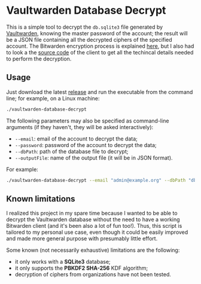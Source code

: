 # Vaultwarden Database Decrypt

This is a simple tool to decrypt the `db.sqlite3` file generated by [Vaultwarden](https://github.com/dani-garcia/vaultwarden), knowing the master password of the account; the result will be a JSON file containing all the decrypted ciphers of the specified account. The Bitwarden encryption process is explained [here](https://bitwarden.com/help/bitwarden-security-white-paper/), but I also had to look a the [source code](https://github.com/bitwarden/clients/tree/main/libs/common/src/key-management) of the client to get all the techincal details needed to perform the decryption.

## Usage

Just download the latest [release](https://github.com/santanoce/vaultwarden-database-decrypt/releases) and run the executable from the command line; for example, on a Linux machine:
```bash
./vaultwarden-database-decrypt
```

The following parameters may also be specified as command-line arguments (if they haven't, they will be asked interactively):
- `--email`: email of the account to decrypt the data;
- `--password`: password of the account to decrypt the data;
- `--dbPath`: path of the database file to decrypt;
- `--outputFile`: name of the output file (it will be in JSON format).

For example:
```bash
./vaultwarden-database-decrypt --email "admin@example.org" --dbPath "db.sqlite3"
```

## Known limitations

I realized this project in my spare time because I wanted to be able to decrypt the Vaultwarden database without the need to have a working Bitwarden client (and it's been also a lot of fun too!). Thus, this script is tailored to my personal use case, even though it could be easily improved and made more general purpose with presumably little effort.

Some known (not necessarily exhaustive) limitations are the following:
- it only works with a **SQLite3** database;
- it only supports the **PBKDF2 SHA-256** KDF algorithm;
- decryption of ciphers from organizations have not been tested.
